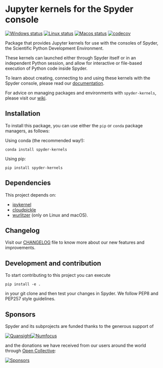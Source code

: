 # Jupyter kernels for the Spyder console

[![Windows status](https://github.com/spyder-ide/spyder-kernels/workflows/Windows%20tests%201.x/badge.svg)](https://github.com/spyder-ide/spyder-kernels/actions?query=workflow%3A%22Windows+tests+1.x%22)
[![Linux status](https://github.com/spyder-ide/spyder-kernels/workflows/Linux%20tests%201.x/badge.svg)](https://github.com/spyder-ide/spyder-kernels/actions?query=workflow%3A%22Linux+tests+1.x%22)
[![Macos status](https://github.com/spyder-ide/spyder-kernels/workflows/Macos%20tests%201.x/badge.svg)](https://github.com/spyder-ide/spyder-kernels/actions?query=workflow%3A%22Macos+tests+1.x%22)
[![codecov](https://codecov.io/gh/spyder-ide/spyder-kernels/branch/1.x/graph/badge.svg)](https://codecov.io/gh/spyder-ide/spyder-kernels/branch/1.x)

Package that provides Jupyter kernels for use with the consoles of Spyder, the
Scientific Python Development Environment.

These kernels can launched either through Spyder itself or in an independent
Python session, and allow for interactive or file-based execution of Python
code inside Spyder.

To learn about creating, connecting to and using these kernels with the Spyder
console, please read our [documentation](https://docs.spyder-ide.org/ipythonconsole.html).

For advice on managing packages and environments with `spyder-kernels`, please visit
our [wiki](https://github.com/spyder-ide/spyder/wiki/Working-with-packages-and-environments-in-Spyder).


## Installation

To install this package, you can use either the ``pip`` or ``conda`` package
managers, as follows:

Using conda (the recommended way!):

```
conda install spyder-kernels
```

Using pip:

```
pip install spyder-kernels
```

## Dependencies

This project depends on:

* [ipykernel](https://github.com/ipython/ipykernel/)
* [cloudpickle](https://github.com/cloudpipe/cloudpickle)
* [wurlitzer](https://github.com/minrk/wurlitzer) (only on Linux and macOS).

## Changelog

Visit our [CHANGELOG](CHANGELOG.md) file to know more about our new features
and improvements.

## Development and contribution

To start contributing to this project you can execute

```
pip install -e .
```

in your git clone and then test your changes in Spyder. We follow PEP8 and
PEP257 style guidelines.

## Sponsors

Spyder and its subprojects are funded thanks to the generous support of

[![Quansight](https://static.wixstatic.com/media/095d2c_2508c560e87d436ea00357abc404cf1d~mv2.png/v1/crop/x_0,y_9,w_915,h_329/fill/w_380,h_128,al_c,usm_0.66_1.00_0.01/095d2c_2508c560e87d436ea00357abc404cf1d~mv2.png)](https://www.quansight.com/)[![Numfocus](https://i2.wp.com/numfocus.org/wp-content/uploads/2017/07/NumFocus_LRG.png?fit=320%2C148&ssl=1)](https://numfocus.org/)

and the donations we have received from our users around the world through [Open Collective](https://opencollective.com/spyder/):

[![Sponsors](https://opencollective.com/spyder/sponsors.svg)](https://opencollective.com/spyder#support)
